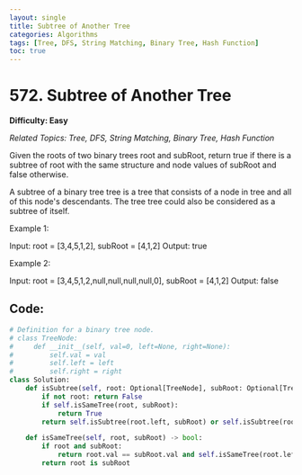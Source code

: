 ```yaml
---
layout: single
title: Subtree of Another Tree
categories: Algorithms
tags: [Tree, DFS, String Matching, Binary Tree, Hash Function]
toc: true
---
```

# 572. Subtree of Another Tree

**Difficulty: Easy** 

*Related Topics: Tree, DFS, String Matching, Binary Tree, Hash Function*

Given the roots of two binary trees root and subRoot, return true if there is a subtree of root with the same structure and node values of subRoot and false otherwise.

A subtree of a binary tree tree is a tree that consists of a node in tree and all of this node's descendants. The tree tree could also be considered as a subtree of itself.

Example 1:

Input: root = [3,4,5,1,2], subRoot = [4,1,2]
Output: true

Example 2:

Input: root = [3,4,5,1,2,null,null,null,null,0], subRoot = [4,1,2]
Output: false

## Code:

```python
# Definition for a binary tree node.
# class TreeNode:
#     def __init__(self, val=0, left=None, right=None):
#         self.val = val
#         self.left = left
#         self.right = right
class Solution:
    def isSubtree(self, root: Optional[TreeNode], subRoot: Optional[TreeNode]) -> bool:
        if not root: return False
        if self.isSameTree(root, subRoot):
            return True
        return self.isSubtree(root.left, subRoot) or self.isSubtree(root.right, subRoot)

    def isSameTree(self, root, subRoot) -> bool:
        if root and subRoot:
            return root.val == subRoot.val and self.isSameTree(root.left, subRoot.left) and self.isSameTree(root.right, subRoot.right)
        return root is subRoot
```
